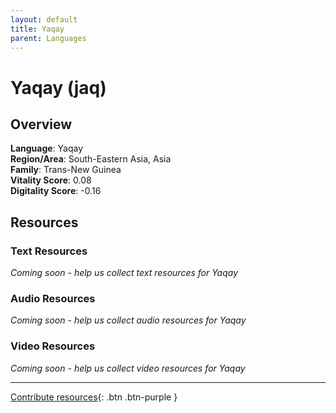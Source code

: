 ```yaml
---
layout: default
title: Yaqay
parent: Languages
---
```


# Yaqay (jaq)

## Overview

**Language**: Yaqay  
**Region/Area**: South-Eastern Asia, Asia  
**Family**: Trans-New Guinea  
**Vitality Score**: 0.08  
**Digitality Score**: -0.16  

## Resources

### Text Resources
*Coming soon - help us collect text resources for Yaqay*

### Audio Resources
*Coming soon - help us collect audio resources for Yaqay*

### Video Resources
*Coming soon - help us collect video resources for Yaqay*

---

[Contribute resources](https://fairtrain.github.io/){: .btn .btn-purple }
